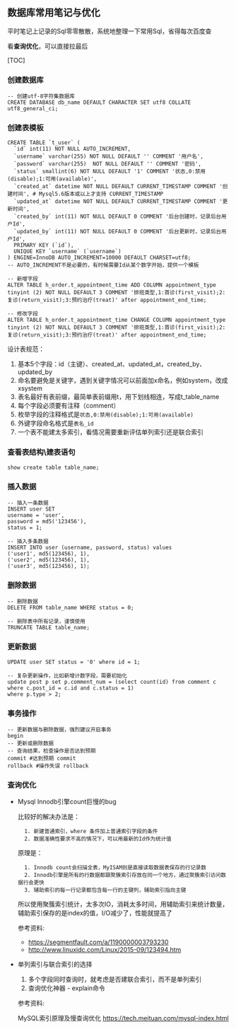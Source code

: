 ## 数据库常用笔记与优化

平时笔记上记录的Sql零零散散，系统地整理一下常用Sql，省得每次百度查

看**查询优化**，可以直接拉最后

[TOC]

### 创建数据库
    -- 创建utf-8字符集数据库
    CREATE DATABASE db_name DEFAULT CHARACTER SET utf8 COLLATE utf8_general_ci;

### 创建表模板
	
	CREATE TABLE `t_user` (
	  `id` int(11) NOT NULL AUTO_INCREMENT,
	  `username` varchar(255) NOT NULL DEFAULT '' COMMENT '用户名',
	  `password` varchar(255)  NOT NULL DEFAULT '' COMMENT '密码',
	  `status` smallint(6) NOT NULL DEFAULT '1' COMMENT '状态,0:禁用(disable);1:可用(available)',
	  `created_at` datetime NOT NULL DEFAULT CURRENT_TIMESTAMP COMMENT '创建时间', # Mysql5.6版本或以上才支持 CURRENT_TIMESTAMP
	  `updated_at` datetime NOT NULL DEFAULT CURRENT_TIMESTAMP COMMENT '更新时间',
	  `created_by` int(11) NOT NULL DEFAULT 0 COMMENT '后台创建时，记录后台用户Id',
	  `updated_by` int(11) NOT NULL DEFAULT 0 COMMENT '后台更新时，记录后台用户Id',
	  PRIMARY KEY (`id`),
	  UNIQUE KEY `username` (`username`)
	) ENGINE=InnoDB AUTO_INCREMENT=10000 DEFAULT CHARSET=utf8;
	-- AUTO_INCREMENT不是必要的，有时候需要Id从某个数字开始，提供一个模板

    -- 新增字段
    ALTER TABLE h_order.t_appointment_time ADD COLUMN appointment_type tinyint (2) NOT NULL DEFAULT 3 COMMENT '排班类型,1:首诊(first_visit);2:复诊(return_visit);3:预约治疗(treat)' after appointment_end_time;

    -- 修改字段
    ALTER TABLE h_order.t_appointment_time CHANGE COLUMN appointment_type tinyint (2) NOT NULL DEFAULT 3 COMMENT '排班类型,1:首诊(first_visit);2:复诊(return_visit);3:预约治疗(treat)' after appointment_end_time;


设计表规范：

1. 基本5个字段：id（主键）、created_at、updated_at，created_by、updated_by
2. 命名要避免是关键字，遇到关键字情况可以前面加x命名，例如system，改成xsystem
3. 表名最好有表前缀，最简单表前缀用t，用下划线相连，写成t_table_name
4. 每个字段必须要有注释（comment）
5. 枚举字段的注释格式是`状态,0:禁用(disable);1:可用(available)`
6. 外键字段命名格式是`表名_id`
7. 一个表不能建太多索引，看情况需要重新评估单列索引还是联合索引

### 查看表结构\建表语句

    show create table table_name;

### 插入数据

    -- 插入一条数据
    INSERT user SET
    username = 'user',
    password = md5('123456'),
    status = 1;

    -- 插入多条数据
    INSERT INTO user (username, password, status) values
    ('user1', md5(123456), 1),
    ('user2', md5(123456), 1),
    ('user3', md5(123456), 1);

### 删除数据

    -- 删除数据
    DELETE FROM table_name WHERE status = 0;

    -- 删除表中所有记录，谨慎使用
    TRUNCATE TABLE table_name;

### 更新数据

    UPDATE user SET status = '0' where id = 1;

    -- 复杂更新操作，比如新增计数字段，需要初始化
    update post p set p.comment_num = (select count(id) from comment c where c.post_id = c.id and c.status = 1)
    where p.type > 2;

### 事务操作

    -- 更新数据与删除数据，强烈建议开启事务
    begin
    -- 更新或删除数据
    -- 查询结果，检查操作是否达到预期
    commit #达到预期 commit
    rollback #操作失误 rollback


### 查询优化

* Mysql Innodb引擎count巨慢的bug

    比较好的解决办法是：
    
        1. 新建普通索引，where 条件加上普通索引字段的条件
        2. 数据准确性要求不高的情况下，可以用最新的Id作为统计值
    
    原理是：
    
        1. Innodb count会扫描全表，MyISAM则是直接读取数据表保存的行记录数
        2. Innodb引擎是所有的行数据都跟聚簇索引存放在同一个地方，通过聚簇索引访问数据行会更快
        3. 辅助索引的每一行记录都包含每一行的主键列，辅助索引指向主键
        
    所以使用聚簇索引统计，太多次IO，消耗太多时间，用辅助索引来统计数量，辅助索引保存的是index的值，I/O减少了，性能就提高了
    
   参考资料:
   
   * https://segmentfault.com/a/1190000003793230  
   * http://www.linuxidc.com/Linux/2015-09/123494.htm
    
    
    
* 单列索引与联合索引的选择

    1. 多个字段同时查询时，就考虑是否建联合索引，而不是单列索引
    2. 查询优化神器 - explain命令
    
    参考资料:
        
    MySQL索引原理及慢查询优化 https://tech.meituan.com/mysql-index.html
